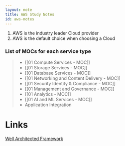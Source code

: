 ```yaml
---
layout: note
title: AWS Study Notes
id: aws-notes
---
```



1. AWS is the industry leader Cloud provider
2. AWS is the default choice when choosing a Cloud

### List of MOCs for each service type
> - [[01 Compute Services - MOC]]  
> - [[01 Storage Services - MOC]] 
> - [[01 Database Services - MOC]]
> - [[01  Networking and Content Delivery - MOC]] 
> - [[01 Security Identity & Compliance - MOC]] 
> - [[01 Management and Governance - MOC]] 
> - [[01 Analytics - MOC]]
> - [[01 AI and ML Services - MOC]]
> - Application Integration

# Links
[Well Architected Framework](https://aws.amazon.com/architecture/well-architected/?wa-lens-whitepapers.sort-by=item.additionalFields.sortDate&wa-lens-whitepapers.sort-order=desc)